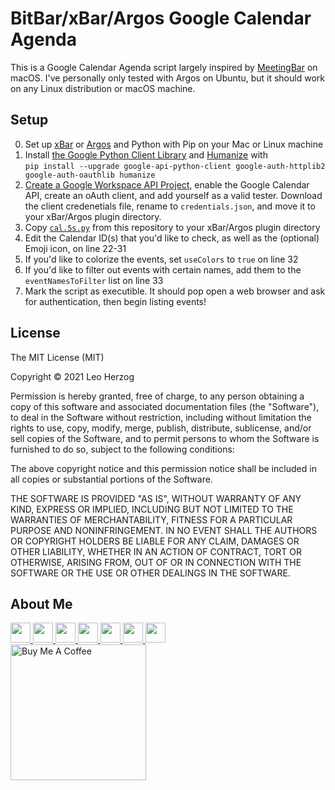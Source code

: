 # BitBar/xBar/Argos Google Calendar Agenda

This is a Google Calendar Agenda script largely inspired by [MeetingBar](https://github.com/leits/MeetingBar) on macOS. I've personally only tested with Argos on Ubuntu, but it should work on any Linux distribution or macOS machine.

## Setup
0. Set up [xBar](https://xbarapp.com/) or [Argos](https://extensions.gnome.org/extension/1176/argos/) and Python with Pip on your Mac or Linux machine
1. Install [the Google Python Client Library](https://developers.google.com/calendar/quickstart/python) and [Humanize](https://pypi.org/project/humanize/) with  
`pip install --upgrade google-api-python-client google-auth-httplib2 google-auth-oauthlib humanize`
2. [Create a Google Workspace API Project](https://developers.google.com/workspace/guides/create-project), enable the Google Calendar API, create an oAuth client, and add yourself as a valid tester. Download the client credenetials file, rename to `credentials.json`, and move it to your xBar/Argos plugin directory.
3. Copy [`cal.5s.py`](https://github.com/leoherzog/bitbar-agenda/blob/main/cal.30s.py) from this repository to your xBar/Argos plugin directory
4. Edit the Calendar ID(s) that you'd like to check, as well as the (optional) Emoji icon, on line 22-31
5. If you'd like to colorize the events, set `useColors` to `true` on line 32
6. If you'd like to filter out events with certain names, add them to the `eventNamesToFilter` list on line 33
7. Mark the script as executible. It should pop open a web browser and ask for authentication, then begin listing events!

## License

The MIT License (MIT)

Copyright © 2021 Leo Herzog

Permission is hereby granted, free of charge, to any person obtaining a copy of this software and associated documentation files (the "Software"), to deal in the Software without restriction, including without limitation the rights to use, copy, modify, merge, publish, distribute, sublicense, and/or sell copies of the Software, and to permit persons to whom the Software is furnished to do so, subject to the following conditions:

The above copyright notice and this permission notice shall be included in all copies or substantial portions of the Software.

THE SOFTWARE IS PROVIDED "AS IS", WITHOUT WARRANTY OF ANY KIND, EXPRESS OR IMPLIED, INCLUDING BUT NOT LIMITED TO THE WARRANTIES OF MERCHANTABILITY, FITNESS FOR A PARTICULAR PURPOSE AND NONINFRINGEMENT. IN NO EVENT SHALL THE AUTHORS OR COPYRIGHT HOLDERS BE LIABLE FOR ANY CLAIM, DAMAGES OR OTHER LIABILITY, WHETHER IN AN ACTION OF CONTRACT, TORT OR OTHERWISE, ARISING FROM, OUT OF OR IN CONNECTION WITH THE SOFTWARE OR THE USE OR OTHER DEALINGS IN THE SOFTWARE.

## About Me

<a href="https://herzog.tech/" target="_blank">
  <img src="https://herzog.tech/signature/link.svg.png" width="32px" />
</a>
<a href="https://twitter.com/xd1936" target="_blank">
  <img src="https://herzog.tech/signature/twitter.svg.png" width="32px" />
</a>
<a href="https://facebook.com/xd1936" target="_blank">
  <img src="https://herzog.tech/signature/facebook.svg.png" width="32px" />
</a>
<a href="https://github.com/leoherzog" target="_blank">
  <img src="https://herzog.tech/signature/github.svg.png" width="32px" />
</a>
<a href="https://keybase.io/leoherzog" target="_blank">
  <img src="https://herzog.tech/signature/keybase.svg.png" width="32px" />
</a>
<a href="https://www.linkedin.com/in/leoherzog" target="_blank">
  <img src="https://herzog.tech/signature/linkedin.svg.png" width="32px" />
</a>
<a href="https://hope.edu/directory/people/herzog-leo/" target="_blank">
  <img src="https://herzog.tech/signature/anchor.svg.png" width="32px" />
</a>
<br />
<a href="https://www.buymeacoffee.com/leoherzog" target="_blank">
  <img src="https://cdn.buymeacoffee.com/buttons/lato-black.png" alt="Buy Me A Coffee" width="217px" />
</a>